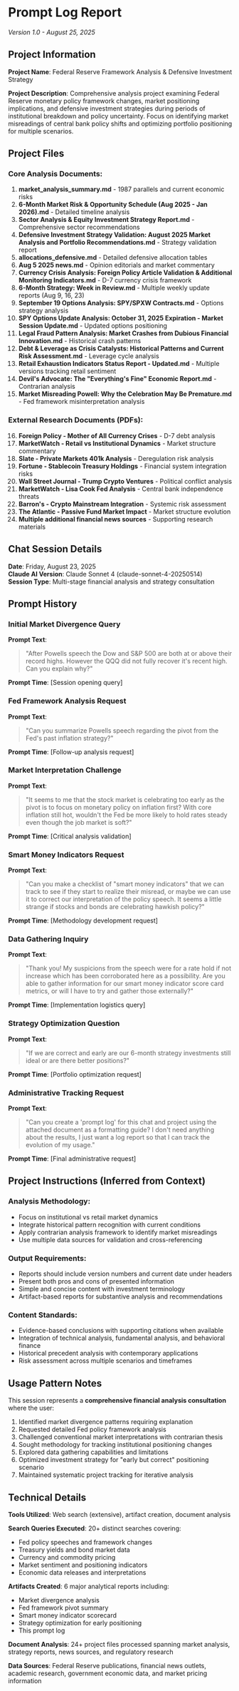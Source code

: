 # Prompt Log Report
*Version 1.0 - August 25, 2025*

## Project Information

**Project Name**: Federal Reserve Framework Analysis & Defensive Investment Strategy

**Project Description**: Comprehensive analysis project examining Federal Reserve monetary policy framework changes, market positioning implications, and defensive investment strategies during periods of institutional breakdown and policy uncertainty. Focus on identifying market misreadings of central bank policy shifts and optimizing portfolio positioning for multiple scenarios.

## Project Files

### Core Analysis Documents:
1. **market_analysis_summary.md** - 1987 parallels and current economic risks
2. **6-Month Market Risk & Opportunity Schedule (Aug 2025 - Jan 2026).md** - Detailed timeline analysis
3. **Sector Analysis & Equity Investment Strategy Report.md** - Comprehensive sector recommendations
4. **Defensive Investment Strategy Validation: August 2025 Market Analysis and Portfolio Recommendations.md** - Strategy validation report
5. **allocations_defensive.md** - Detailed defensive allocation tables
6. **Aug 5 2025 news.md** - Opinion editorials and market commentary
7. **Currency Crisis Analysis: Foreign Policy Article Validation & Additional Monitoring Indicators.md** - D-7 currency crisis framework
8. **6-Month Strategy: Week in Review.md** - Multiple weekly update reports (Aug 9, 16, 23)
9. **September 19 Options Analysis: SPY/SPXW Contracts.md** - Options strategy analysis
10. **SPY Options Update Analysis: October 31, 2025 Expiration - Market Session Update.md** - Updated options positioning
11. **Legal Fraud Pattern Analysis: Market Crashes from Dubious Financial Innovation.md** - Historical crash patterns
12. **Debt & Leverage as Crisis Catalysts: Historical Patterns and Current Risk Assessment.md** - Leverage cycle analysis
13. **Retail Exhaustion Indicators Status Report - Updated.md** - Multiple versions tracking retail sentiment
14. **Devil's Advocate: The "Everything's Fine" Economic Report.md** - Contrarian analysis
15. **Market Misreading Powell: Why the Celebration May Be Premature.md** - Fed framework misinterpretation analysis

### External Research Documents (PDFs):
16. **Foreign Policy - Mother of All Currency Crises** - D-7 debt analysis
17. **MarketWatch - Retail vs Institutional Dynamics** - Market structure commentary
18. **Slate - Private Markets 401k Analysis** - Deregulation risk analysis
19. **Fortune - Stablecoin Treasury Holdings** - Financial system integration risks
20. **Wall Street Journal - Trump Crypto Ventures** - Political conflict analysis
21. **MarketWatch - Lisa Cook Fed Analysis** - Central bank independence threats
22. **Barron's - Crypto Mainstream Integration** - Systemic risk assessment
23. **The Atlantic - Passive Fund Market Impact** - Market structure evolution
24. **Multiple additional financial news sources** - Supporting research materials

## Chat Session Details

**Date**: Friday, August 23, 2025  
**Claude AI Version**: Claude Sonnet 4 (claude-sonnet-4-20250514)   
**Session Type**: Multi-stage financial analysis and strategy consultation

## Prompt History

### Initial Market Divergence Query
**Prompt Text**: 
> "After Powells speech the Dow and S&P 500 are both at or above their record highs. However the QQQ did not fully recover it's recent high. Can you explain why?"

**Prompt Time**: [Session opening query]

### Fed Framework Analysis Request
**Prompt Text**:
> "Can you summarize Powells speech regarding the pivot from the Fed's past inflation strategy?"

**Prompt Time**: [Follow-up analysis request]

### Market Interpretation Challenge
**Prompt Text**:
> "It seems to me that the stock market is celebrating too early as the pivot is to focus on monetary policy on inflation first? With core inflation still hot, wouldn't the Fed be more likely to hold rates steady even though the job market is soft?"

**Prompt Time**: [Critical analysis validation]

### Smart Money Indicators Request  
**Prompt Text**:
> "Can you make a checklist of "smart money indicators" that we can track to see if they start to realize their misread, or maybe we can use it to correct our interpretation of the policy speech. It seems a little strange if stocks and bonds are celebrating hawkish policy?"

**Prompt Time**: [Methodology development request]

### Data Gathering Inquiry
**Prompt Text**:
> "Thank you! My suspicions from the speech were for a rate hold if not increase which has been corroborated here as a possibility. Are you able to gather information for our smart money indicator score card metrics, or will I have to try and gather those externally?"

**Prompt Time**: [Implementation logistics query]

### Strategy Optimization Question
**Prompt Text**:
> "If we are correct and early are our 6-month strategy investments still ideal or are there better positions?"

**Prompt Time**: [Portfolio optimization request]

### Administrative Tracking Request
**Prompt Text**:
> "Can you create a 'prompt log' for this chat and project using the attached document as a formatting guide? I don't need anything about the results, I just want a log report so that I can track the evolution of my usage."

**Prompt Time**: [Final administrative request]

## Project Instructions (Inferred from Context)

### Analysis Methodology:
- Focus on institutional vs retail market dynamics
- Integrate historical pattern recognition with current conditions
- Apply contrarian analysis framework to identify market misreadings
- Use multiple data sources for validation and cross-referencing

### Output Requirements:
- Reports should include version numbers and current date under headers
- Present both pros and cons of presented information
- Simple and concise content with investment terminology
- Artifact-based reports for substantive analysis and recommendations

### Content Standards:
- Evidence-based conclusions with supporting citations when available
- Integration of technical analysis, fundamental analysis, and behavioral finance
- Historical precedent analysis with contemporary applications
- Risk assessment across multiple scenarios and timeframes

## Usage Pattern Notes

This session represents a **comprehensive financial analysis consultation** where the user:
1. Identified market divergence patterns requiring explanation
2. Requested detailed Fed policy framework analysis
3. Challenged conventional market interpretations with contrarian thesis
4. Sought methodology for tracking institutional positioning changes
5. Explored data gathering capabilities and limitations
6. Optimized investment strategy for "early but correct" positioning scenario
7. Maintained systematic project tracking for iterative analysis

## Technical Details

**Tools Utilized**: Web search (extensive), artifact creation, document analysis

**Search Queries Executed**: 20+ distinct searches covering:
- Fed policy speeches and framework changes
- Treasury yields and bond market data
- Currency and commodity pricing
- Market sentiment and positioning indicators
- Economic data releases and interpretations

**Artifacts Created**: 6 major analytical reports including:
- Market divergence analysis
- Fed framework pivot summary  
- Smart money indicator scorecard
- Strategy optimization for early positioning
- This prompt log

**Document Analysis**: 24+ project files processed spanning market analysis, strategy reports, news sources, and regulatory research

**Data Sources**: Federal Reserve publications, financial news outlets, academic research, government economic data, and market pricing information